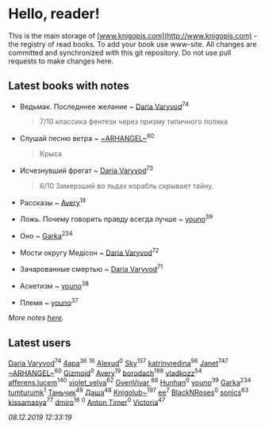 # Hello, reader!
This is the main storage of [www.knigopis.com](http://www.knigopis.com) - the registry of read books.
To add your book use www-site. All changes are committed and synchronized with this git repository.
Do not use pull requests to make changes here.


## Latest books with notes
* Ведьмак. Последннее желание ~ [Daria Varyvod](users/829/829893410524253-facebook)<sup>74</sup>
    > 7/10 классика фентези через призму типичного поляка

* Слушай песню ветра ~ [~ARHANGEL~](users/642/64251996-vkontakte)<sup>60</sup>
    > Крыса

* Исчезнувший фрегат ~ [Daria Varyvod](users/829/829893410524253-facebook)<sup>73</sup>
    > 6/10 Замерзший во льдах корабль скрывает тайну.

* Рассказы ~ [Avery](users/567/56734832-yandex)<sup>18</sup>

* Ложь. Почему говорить правду всегда лучше ~ [youno](users/302/302928912-vkontakte)<sup>39</sup>

* Оно ~ [Garka](users/115/115753719718250012620-google)<sup>234</sup>

* Мости округу Медісон ~ [Daria Varyvod](users/829/829893410524253-facebook)<sup>72</sup>

* Зачарованные смертью ~ [Daria Varyvod](users/829/829893410524253-facebook)<sup>71</sup>

* Аскетизм ~ [youno](users/302/302928912-vkontakte)<sup>38</sup>

* Племя ~ [youno](users/302/302928912-vkontakte)<sup>37</sup>


_More notes [here](latest_books_with_notes.md)._


## Latest users
[Daria Varyvod](users/829/829893410524253-facebook)<sup>74</sup> 
[4apa](users/117/117392596378069249667-google)<sup>36</sup> 
[](users/270/270444099499-odnoklassniki)<sup>16</sup> 
[Alexud](users/118/118388850825013411178-google)<sup>0</sup> 
[Sky](users/118/118049897850017649660-google)<sup>157</sup> 
[katrinvredina](users/233/2336755-vkontakte)<sup>96</sup> 
[Janet](users/108/108113656204404967440-google)<sup>747</sup> 
[~ARHANGEL~](users/642/64251996-vkontakte)<sup>60</sup> 
[Gizmoid](users/108/108088417345114392564-google)<sup>0</sup> 
[Avery](users/567/56734832-yandex)<sup>19</sup> 
[borodach](users/157/15706320-vkontakte)<sup>198</sup> 
[vladkozz](users/572/57239276-vkontakte)<sup>54</sup> 
[afferens.lucem](users/196/196071655-vkontakte)<sup>140</sup> 
[violet_velva](users/116/116961712580551399099-google)<sup>62</sup> 
[GvenVivar ](users/158/158266434925901-facebook)<sup>88</sup> 
[Hunhan](users/141/14193475-vkontakte)<sup>0</sup> 
[youno](users/302/302928912-vkontakte)<sup>39</sup> 
[Garka](users/115/115753719718250012620-google)<sup>234</sup> 
[tumturumk](users/135/135685382-vkontakte)<sup>1</sup> 
[Таньчик](users/209/2096581563762610-facebook)<sup>49</sup> 
[Даша](users/334/334696193054530347-mailru)<sup>48</sup> 
[Knigolub~](users/111/111878597279669641685-google)<sup>197</sup> 
[ee](users/219/2195256973544755662-mailru)<sup>7</sup> 
[BlackNRoses](users/116/116141889586488878812-google)<sup>0</sup> 
[sonics](users/588/5880221-vkontakte)<sup>63</sup> 
[kissamasya](users/684/68439978-vkontakte)<sup>77</sup> 
[dmiro](users/571/5714115-vkontakte)<sup>16</sup> 
[](users/203/203760080-vkontakte)<sup>0</sup> 
[Anton Timer](users/100/100971491728532277953-google)<sup>0</sup> 
[Victoria](users/113/113794223924688167852-google)<sup>47</sup> 


_08.12.2019 12:33:19_
